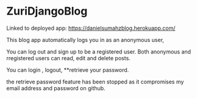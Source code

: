# ZuriDjangoBlog

Linked to deployed app: https://danielsumahzblog.herokuapp.com/

This blog app automatically logs you in as an anonymous user, 

You can log out and sign up to be a registered user. Both anonymous and rregistered users can read, edit and delete posts.

You can login , logout, **retrieve your password.

the retrieve password feature has been stopped as it compromises my email address and password on github.
